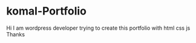 # komal-Portfolio
Hi I am wordpress developer trying to create this portfolio with html css js Thanks 
